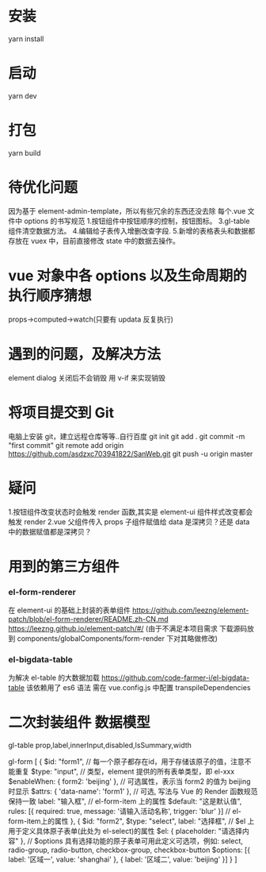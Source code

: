 # 安装

yarn install

# 启动

yarn dev

# 打包

yarn build

# 待优化问题

因为基于 element-admin-template，所以有些冗余的东西还没去除
每个.vue 文件中 options 的书写规范 1.按钮组件中按钮顺序的控制，按钮图标。
3.gl-table 组件清空数据方法。 4.编辑给子表传入增删改查字段. 5.新增的表格表头和数据都存放在 vuex 中，目前直接修改 state 中的数据去操作。

# vue 对象中各 options 以及生命周期的执行顺序猜想

props->computed->watch(只要有 updata 反复执行)

# 遇到的问题，及解决方法

element dialog 关闭后不会销毁 用 v-if 来实现销毁

# 将项目提交到 Git

电脑上安装 git，建立远程仓库等等..自行百度
git init
git add .
git commit -m "first commit"
git remote add origin https://github.com/asdzxc703941822/SanWeb.git
git push -u origin master

# 疑问

1.按钮组件改变状态时会触发 render 函数,其实是 element-ui 组件样式改变都会触发 render
2.vue 父组件传入 props 子组件赋值给 data 是深拷贝？还是 data 中的数据赋值都是深拷贝？

# 用到的第三方组件

### el-form-renderer

在 element-ui 的基础上封装的表单组件 https://github.com/leezng/element-patch/blob/el-form-renderer/README.zh-CN.md https://leezng.github.io/element-patch/#/ (由于不满足本项目需求 下载源码放到 components/globalComponents/form-render 下对其略做修改)

### el-bigdata-table

为解决 el-table 的大数据加载
https://github.com/code-farmer-i/el-bigdata-table
该依赖用了 es6 语法 需在 vue.config.js 中配置 transpileDependencies

# 二次封装组件 数据模型

gl-table
prop,label,innerInput,disabled,IsSummary,width

gl-form
[
{
$id: "form1", // 每一个原子都存在id，用于存储该原子的值，注意不能重复
    $type: "input", // 类型，element 提供的所有表单类型，即 el-xxx
$enableWhen: { form2: 'beijing' }, // 可选属性，表示当 form2 的值为 beijing 时显示
    $attrs: { 'data-name': 'form1' }, // 可选, 写法与 Vue 的 Render 函数规范保持一致
label: "输入框", // el-form-item 上的属性
$default: "这是默认值",
    rules: [{ required: true, message: '请输入活动名称', trigger: 'blur' }] // el-form-item上的属性
  }, {
    $id: "form2",
$type: "select",
    label: "选择框",
    // $el 上用于定义具体原子表单(此处为 el-select)的属性
$el: {
      placeholder: "请选择内容"
    },
    // $options 具有选择功能的原子表单可用此定义可选项，例如: select, radio-group, radio-button, checkbox-group, checkbox-button
\$options: [{
label: '区域一',
value: 'shanghai'
}, {
label: '区域二',
value: 'beijing'
}]
}
]

